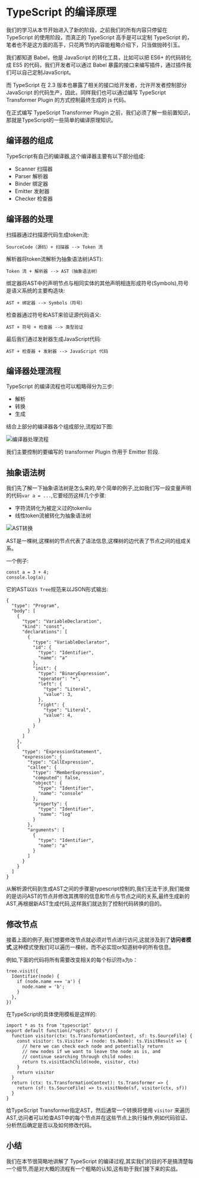 # TypeScript 的编译原理

我们的学习从本节开始进入了新的阶段，之前我们的所有内容只停留在 TypeScript 的使用阶段，而真正的 TypeScript 高手是可以定制 TypeScript 的，笔者也不是这方面的高手，只花两节的内容能粗略介绍下，只当做抛砖引玉。

我们都知道 Babel，他是 JavaScript 的转化工具，比如可以把 ES6+ 的代码转化成 ES5 的代码，我们开发者可以通过 Babel 暴露的接口来编写插件，通过插件我们可以自己定制JavaScript。

而 TypeScript 在 2.3 版本也暴露了相关的接口给开发者，允许开发者控制部分 JavaScript 的代码生产，因此，同样我们也可以通过编写 TypeScript Transformer Plugin 的方式控制最终生成的 js 代码。

在正式编写 TypeScript Transformer Plugin 之前，我们必须了解一些前置知识，那就是TypeScript的一些简单的编译原理知识。

## 编译器的组成

TypeScript有自己的编译器,这个编译器主要有以下部分组成:

* Scanner 扫描器
* Parser 解析器
* Binder 绑定器
* Emitter 发射器
* Checker 检查器

## 编译器的处理

扫描器通过扫描源代码生成token流:

```
SourceCode（源码）+ 扫描器 --> Token 流

```

解析器将token流解析为抽象语法树\(AST\):

```
Token 流 + 解析器 --> AST（抽象语法树）

```

绑定器将AST中的声明节点与相同实体的其他声明相连形成符号\(Symbols\),符号是语义系统的主要构造块:

```
AST + 绑定器 --> Symbols（符号）

```

检查器通过符号和AST来验证源代码语义:

```
AST + 符号 + 检查器 --> 类型验证

```

最后我们通过发射器生成JavaScript代码:

```
AST + 检查器 + 发射器 --> JavaScript 代码

```

## 编译器处理流程

TypeScript 的编译流程也可以粗略得分为三步:

* 解析
* 转换
* 生成

结合上部分的编译器各个组成部分,流程如下图:

![编译器处理流程](https://user-gold-cdn.xitu.io/2019/10/11/16dbb1514537bc3b?w=2248&h=564&f=png&s=136417)

我们主要控制的要编写的 transformer Plugin 作用于 Emitter 阶段.

## 抽象语法树

我们先了解一下抽象语法树是怎么来的,举个简单的例子,比如我们写一段变量声明的代码`var a = ...`,它要经历这样几个步骤:

* 字符流转化为被定义过的tokenliu
* 线性token流被转化为抽象语法树

![AST转换](https://user-gold-cdn.xitu.io/2019/10/11/16dbb15145b54b09?w=498&h=530&f=png&s=107385)

AST是一棵树,这棵树的节点代表了语法信息,这棵树的边代表了节点之间的组成关系。

一个例子:

```
const a = 3 + 4;
console.log(a);

```

它的AST以`ES Tree`规范来以JSON形式输出:

```
{
  "type": "Program",
  "body": [
    {
      "type": "VariableDeclaration",
      "kind": "const",
      "declarations": [
        {
          "type": "VariableDeclarator",
          "id": {
            "type": "Identifier",
            "name": "a"
          },
          "init": {
            "type": "BinaryExpression",
            "operator": "+",
            "left": {
              "type": "Literal",
              "value": 3,
            },
            "right": {
              "type": "Literal",
              "value": 4,
            }
          }
        }
      ]
    },
    {
      "type": "ExpressionStatement",
      "expression": {
        "type": "CallExpression",
        "callee": {
          "type": "MemberExpression",
          "computed": false,
          "object": {
            "type": "Identifier",
            "name": "console"
          },
          "property": {
            "type": "Identifier",
            "name": "log"
          }
        },
        "arguments": [
          {
            "type": "Identifier",
            "name": "a"
          }
        ]
      }
    }
  ]
}

```

从解析源代码到生成AST之间的步骤是typescript控制的,我们无法干涉,我们能做的是访问AST的节点并修改其携带的信息和节点与节点之间的关系,最终生成新的AST,再根据新AST生成代码,这样我们就达到了控制代码转换的目的。

## 修改节点

接着上面的例子,我们想要修改节点就必须对节点进行访问,这就涉及到了**访问者模式**,这种模式使我们可以遍历一棵树，而不必实现or知道树中的所有信息。

例如,下面的代码将所有需要改变相关的每个标识符`a`为`b`：

```
tree.visit({
  Identifier(node) {
    if (node.name === 'a') {
      node.name = 'b';
    }
  },
})

```

在TypeScript的具体使用模板是这样的:

```
import * as ts from ‘typescript’
export default function(/*opts?: Opts*/) {
  function visitor(ctx: ts.TransformationContext, sf: ts.SourceFile) {
    const visitor: ts.Visitor = (node: ts.Node): ts.VisitResult => {
      // here we can check each node and potentially return 
      // new nodes if we want to leave the node as is, and 
      // continue searching through child nodes:
      return ts.visitEachChild(node, visitor, ctx)
    }
    return visitor
  }
  return (ctx: ts.TransformationContext): ts.Transformer => {
    return (sf: ts.SourceFile) => ts.visitNode(sf, visitor(ctx, sf))
  }
}

```

给TypeScript Transformer指定AST，然后通常一个转换将使用 `visitor` 来遍历 AST,访问者可以检查AST中的每个节点并在这些节点上执行操作,例如代码验证、分析然后确定是否以及如何修改代码。

## 小结

我们在本节很简略地讲解了 TypeScript 的编译过程,其实我们的目的不是搞清楚每一个细节,而是对大概的流程有一个粗略的认知,这有助于我们接下来的实战。